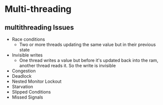 # Multi-threading

## multithreading Issues

- Race conditions
  - Two or more threads updating the same value but in their previous state
- Invisible writes
  - One thread writes a value but before it's updated back into the ram,
    another thread reads it. So the write is invisible
- Congestion
- Deadlock
- Nested Monitor Lockout
- Starvation
- Slipped Conditions
- Missed Signals
